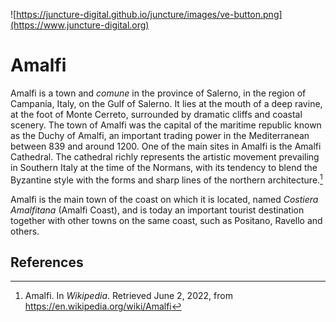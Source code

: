 ![https://juncture-digital.github.io/juncture/images/ve-button.png](https://www.juncture-digital.org)

<param ve-config 
  title="Amalfi" author="Ron" layout="vertical"
  banner="https://upload.wikimedia.org/wikipedia/commons/thumb/f/f9/Amalfi_panorama_I.jpg/1280px-Amalfi_panorama_I.jpg">

<param ve-entity eid="Q80563" name="Amalfi">
<param ve-entity eid="Q212214" name="Amalfi Coast">
<param ve-entity eid="Q686306" name="Amalfi Cathedral">

# Amalfi

Amalfi is a town and _comune_ in the province of Salerno, in the region of Campania, Italy, on the Gulf of Salerno. It lies at the mouth of a deep ravine, at the foot of Monte Cerreto, surrounded by dramatic cliffs and coastal scenery. The town of Amalfi was the capital of the maritime republic known as the Duchy of Amalfi, an important trading power in the Mediterranean between 839 and around 1200. One of the main sites in Amalfi is the Amalfi Cathedral.  <span data-click-image-zoomto="3757,1851,598,743">The cathedral</span> richly represents the artistic movement prevailing in Southern Italy at the time of the Normans, with its tendency to blend the Byzantine style with the forms and sharp lines of the northern architecture.[^1]
<param ve-image 
  url="https://upload.wikimedia.org/wikipedia/commons/4/4a/Amalfi,_Italy_(21078177390).jpg"
  label="Amalfi, Italy" fit="cover"
  license="CC BY" attribution="Kārlis Dambrāns from Latvia">

Amalfi is the main town of the coast on which it is located, named _Costiera Amalfitana_ (Amalfi Coast), and is today an important tourist destination together with other towns on the same coast, such as Positano, Ravello and others.
<param ve-map center="Q80563" zoom="8">

## References

[^1]: Amalfi. In _Wikipedia_.  Retrieved June 2, 2022, from  https://en.wikipedia.org/wiki/Amalfi
